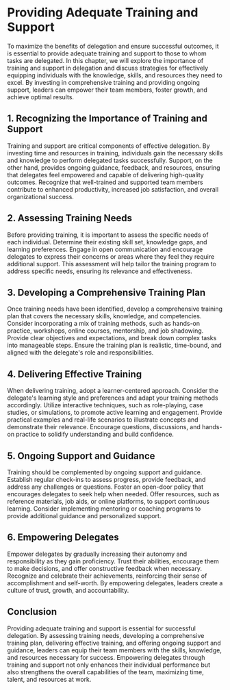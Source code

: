 Providing Adequate Training and Support
==================================================

To maximize the benefits of delegation and ensure successful outcomes, it is essential to provide adequate training and support to those to whom tasks are delegated. In this chapter, we will explore the importance of training and support in delegation and discuss strategies for effectively equipping individuals with the knowledge, skills, and resources they need to excel. By investing in comprehensive training and providing ongoing support, leaders can empower their team members, foster growth, and achieve optimal results.

**1. Recognizing the Importance of Training and Support**
---------------------------------------------------------

Training and support are critical components of effective delegation. By investing time and resources in training, individuals gain the necessary skills and knowledge to perform delegated tasks successfully. Support, on the other hand, provides ongoing guidance, feedback, and resources, ensuring that delegates feel empowered and capable of delivering high-quality outcomes. Recognize that well-trained and supported team members contribute to enhanced productivity, increased job satisfaction, and overall organizational success.

**2. Assessing Training Needs**
-------------------------------

Before providing training, it is important to assess the specific needs of each individual. Determine their existing skill set, knowledge gaps, and learning preferences. Engage in open communication and encourage delegates to express their concerns or areas where they feel they require additional support. This assessment will help tailor the training program to address specific needs, ensuring its relevance and effectiveness.

**3. Developing a Comprehensive Training Plan**
-----------------------------------------------

Once training needs have been identified, develop a comprehensive training plan that covers the necessary skills, knowledge, and competencies. Consider incorporating a mix of training methods, such as hands-on practice, workshops, online courses, mentorship, and job shadowing. Provide clear objectives and expectations, and break down complex tasks into manageable steps. Ensure the training plan is realistic, time-bound, and aligned with the delegate's role and responsibilities.

**4. Delivering Effective Training**
------------------------------------

When delivering training, adopt a learner-centered approach. Consider the delegate's learning style and preferences and adapt your training methods accordingly. Utilize interactive techniques, such as role-playing, case studies, or simulations, to promote active learning and engagement. Provide practical examples and real-life scenarios to illustrate concepts and demonstrate their relevance. Encourage questions, discussions, and hands-on practice to solidify understanding and build confidence.

**5. Ongoing Support and Guidance**
-----------------------------------

Training should be complemented by ongoing support and guidance. Establish regular check-ins to assess progress, provide feedback, and address any challenges or questions. Foster an open-door policy that encourages delegates to seek help when needed. Offer resources, such as reference materials, job aids, or online platforms, to support continuous learning. Consider implementing mentoring or coaching programs to provide additional guidance and personalized support.

**6. Empowering Delegates**
---------------------------

Empower delegates by gradually increasing their autonomy and responsibility as they gain proficiency. Trust their abilities, encourage them to make decisions, and offer constructive feedback when necessary. Recognize and celebrate their achievements, reinforcing their sense of accomplishment and self-worth. By empowering delegates, leaders create a culture of trust, growth, and accountability.

**Conclusion**
--------------

Providing adequate training and support is essential for successful delegation. By assessing training needs, developing a comprehensive training plan, delivering effective training, and offering ongoing support and guidance, leaders can equip their team members with the skills, knowledge, and resources necessary for success. Empowering delegates through training and support not only enhances their individual performance but also strengthens the overall capabilities of the team, maximizing time, talent, and resources at work.
